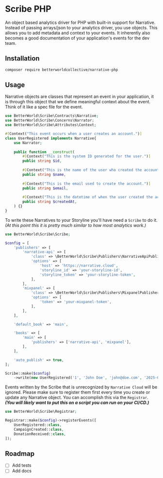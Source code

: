 # Scribe PHP
An object based analytics driver for PHP with built-in support for Narrative.
Instead of passing arrays/json to your analytics driver, you use objects. 
This allows you to add metadata and context to your events.
It inherently also becomes a good documentation of your application's events for the dev team. 

## Installation
```bash
composer require betterworldcollective/narrative-php
```

## Usage 
Narrative objects are classes that represent an event in your application, it is through this object that we define 
meaningful context about the event. Think of it like a spec file for the event.  

```php
use BetterWorld\Scribe\Contracts\Narrative;
use BetterWorld\Scribe\Concerns\Narrator;
use BetterWorld\Scribe\Attributes\Context;

#[Context("This event occurs when a user creates an account.")]
class UserRegistered implements Narrative{
    use Narrator;
    
    public function __construct(
        #[Context("This is the system ID generated for the user.")]
        public string $id,
        
        #[Context("This is the name of the user who created the account.")]
        public string $name,
        
        #[Context("This is the email used to create the account.")]
        public string $email,
        
        #[Context("This is the datetime of when the user created the account.")]
        public string $createdAt,
    ) {}   
}
```

To write these Narratives to your Storyline you'll have need a `Scribe` to do it. 
_(At this point this it is pretty much similar to how most analytics work.)_

```php
use BetterWorld\Scribe\Scribe;

$config = [
    'publishers' => [
        'narrative-api' => [
            'class' => \BetterWorld\Scribe\Publishers\NarrativeApiPublisher::class,
            'options' => [
                'host' => 'https://narrative.cloud',
                'storyline_id' => 'your-storyline-id',
                'storyline_token' => 'your-storyline-token',
            ],
        ],
        'mixpanel' => [
            'class' => \BetterWorld\Scribe\Publishers\MixpanelPublisher::class,
            'options' => [
                'token' => 'your-mixpanel-token',
            ],
        ],
    ],

    'default_book' => 'main',

    'books' => [
        'main' => [
            'publishers' => ['narrative-api', 'mixpanel'],
        ],
    ],

    'auto_publish' => true,
];

Scribe::make($config)
    ->write(new UserRegistered('1', 'John Doe', 'john@doe.com', '2025-09-08 10:11:22'));
```

Events written by the Scribe that is unrecognized by `Narrative Cloud` will be ignored. 
Please make sure to register them first every time you create or update any Narrative object.
You can accomplish this via the `Registrar`.  **_(You will likely want to put this on a script you can run on your CI/CD.)_**

```php
use BetterWorld\Scribe\Registrar;

Registrar::make($config)->registerEvents([
    UserRegistered::class, 
    CampaignCreated::class,
    DonationReceived::class,
]);
```

## Roadmap
- [ ] Add tests
- [ ] Add docs
